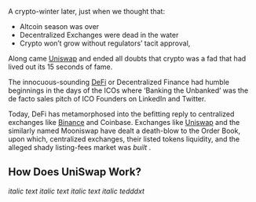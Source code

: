 A crypto-winter later, just when we thought that:

*   Altcoin season was over
*   Decentralized Exchanges were dead in the water
*   Crypto won’t grow without regulators’ tacit approval,

Along came [Uniswap](https://uniswap.org/whitepaper.pdf) and ended all doubts that crypto was a fad that had lived out its 15 seconds of fame.

The innocuous-sounding [DeFi](https://hackernoon.com/tagged/defi) or Decentralized Finance had humble beginnings in the days of the ICOs where ‘Banking the Unbanked’ was the de facto sales pitch of ICO Founders on LinkedIn and Twitter. 

Today, DeFi has metamorphosed into the befitting reply to centralized exchanges like [Binance](https://hackernoon.com/tagged/binance) and Coinbase. Exchanges like [Uniswap](https://uniswap.org/docs/v2/protocol-over_vi_ew/how-uniswap-works) and the similarly named Mooniswap have dealt a death-blow to the Order Book, upon which, centralized exchanges, their listed tokens liquidity, and the alleged shady listing-fees market was _built_ .


## How Does UniSwap Work?

*italic text*  _italic text_  *italic text* 
_italic tedddxt_

